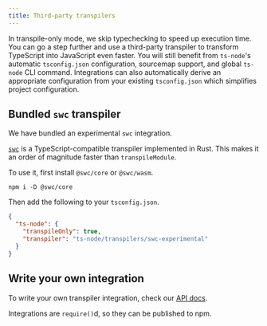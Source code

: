 ```yaml
---
title: Third-party transpilers
---
```


In transpile-only mode, we skip typechecking to speed up execution time.  You can go a step further and use a
third-party transpiler to transform TypeScript into JavaScript even faster.  You will still benefit from
`ts-node`'s automatic `tsconfig.json` configuration, sourcemap support, and global `ts-node` CLI command.  Integrations
can also automatically derive an appropriate configuration from your existing `tsconfig.json` which simplifies project
configuration.

## Bundled `swc` transpiler

We have bundled an experimental `swc` integration.

[`swc`](https://swc.rs) is a TypeScript-compatible transpiler implemented in Rust.  This makes it an order of magnitude faster
than `transpileModule`.

To use it, first install `@swc/core` or `@swc/wasm`.

```shell
npm i -D @swc/core
```

Then add the following to your `tsconfig.json`.

```json title="tsconfig.json"
{
  "ts-node": {
    "transpileOnly": true,
    "transpiler": "ts-node/transpilers/swc-experimental"
  }
}
```

## Write your own integration

To write your own transpiler integration, check our [API docs](https://typestrong.org/ts-node/api/).

Integrations are `require()`d, so they can be published to npm.
